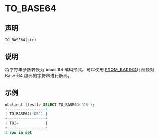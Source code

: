 # TO_BASE64

## 声明

```sql
TO_BASE64(str)
```

## 说明

将字符串参数转换为 base-64 编码形式。可以使用 [FROM_BASE64()](54.from_base64-of-mysql-mode.md) 函数对 Base-64 编码的字符串进行解码。

## 示例

```sql
obclient [test]> SELECT TO_BASE64('OB');
+-----------------+
| TO_BASE64('OB') |
+-----------------+
| T0I=            |
+-----------------+
1 row in set
```
